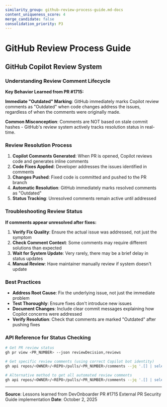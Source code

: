 ```yaml
---
similarity_group: github-review-process-guide.md-docs
content_uniqueness_score: 4
merge_candidate: false
consolidation_priority: P3
---
```

# GitHub Review Process Guide

## GitHub Copilot Review System

### Understanding Review Comment Lifecycle

**Key Behavior Learned from PR #1715:**

 **Immediate "Outdated" Marking**: GitHub immediately marks Copilot review comments as "Outdated" when code changes address the issues, regardless of when the comments were originally made.

 **Common Misconception**: Comments are NOT based on stale commit hashes - GitHub's review system actively tracks resolution status in real-time.

### Review Resolution Process

1. **Copilot Comments Generated**: When PR is opened, Copilot reviews code and generates inline comments
2. **Code Fixes Applied**: Developer addresses the issues identified in comments
3. **Changes Pushed**: Fixed code is committed and pushed to the PR branch
4. **Automatic Resolution**: GitHub immediately marks resolved comments as "Outdated"
5. **Status Tracking**: Unresolved comments remain active until addressed

### Troubleshooting Review Status

**If comments appear unresolved after fixes:**

1. **Verify Fix Quality**: Ensure the actual issue was addressed, not just the symptom
2. **Check Comment Context**: Some comments may require different solutions than expected
3. **Wait for System Update**: Very rarely, there may be a brief delay in status updates
4. **Manual Review**: Have maintainer manually review if system doesn't update

### Best Practices

- **Address Root Cause**: Fix the underlying issue, not just the immediate problem
- **Test Thoroughly**: Ensure fixes don't introduce new issues
- **Document Changes**: Include clear commit messages explaining how Copilot concerns were addressed
- **Verify Resolution**: Check that comments are marked "Outdated" after pushing fixes

### API Reference for Status Checking

```bash
# Get PR review status
gh pr view <PR_NUMBER> --json reviewDecision,reviews

# Get specific review comments (using correct Copilot bot identity)
gh api repos/<OWNER>/<REPO>/pulls/<PR_NUMBER>/comments --jq '.[] | select(.user.login == "copilot-pull-request-reviewer") | {file: .path, line: .original_line, body: .body[0:100]}'

# Alternative method to get all automated review comments
gh api repos/<OWNER>/<REPO>/pulls/<PR_NUMBER>/comments --jq '.[] | select(.user.login | test("copilot|github-advanced-security")) | {file: .path, line: .original_line, body: .body[0:100]}'
```

---
**Source**: Lessons learned from DevOnboarder PR #1715 External PR Security Guide implementation
**Date**: October 2, 2025
